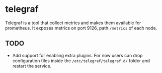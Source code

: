 # telegraf

Telegraf is a tool that collect metrics and makes them available for prometheus.
It exposes metrics on port 9126, path `/metrics` of each node.

## TODO

* Add support for enabling extra plugins. For now users can drop configuration
  files inside the `/etc/telegraf/telegraf.d/` folder and restart the service.